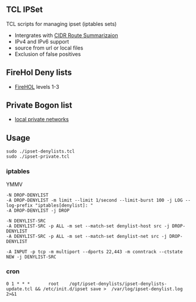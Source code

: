 ## TCL IPSet

TCL scripts for managing ipset (iptables sets)

* Intergrates with [CIDR Route Summarizaion](https://github.com/nabbi/route-summarization)
* IPv4 and IPv6 support
* source from url or local files
* Exclusion of false positives

## FireHol Deny lists

* [FireHOL](https://iplists.firehol.org/) levels 1-3

## Private Bogon list

* [local private networks](./lists/private)

## Usage

```shell
sudo ./ipset-denylists.tcl
sudo ./ipset-private.tcl
```

### iptables

YMMV

```iptables
-N DROP-DENYLIST
-A DROP-DENYLIST -m limit --limit 1/second --limit-burst 100 -j LOG --log-prefix "iptables[denylist]: "
-A DROP-DENYLIST -j DROP

-N DENYLIST-SRC
-A DENYLIST-SRC -p ALL -m set --match-set denylist-host src -j DROP-DENYLIST
-A DENYLIST-SRC -p ALL -m set --match-set denylist-net src -j DROP-DENYLIST

-A INPUT -p tcp -m multiport --dports 22,443 -m conntrack --ctstate NEW -j DENYLIST-SRC

```

### cron

```crontab
0 1 * * *       root    /opt/ipset-denylists/ipset-denylists-update.tcl && /etc/init.d/ipset save >  /var/log/ipset-denylist.log 2>&1
```

